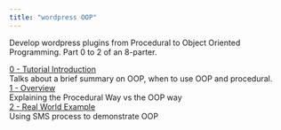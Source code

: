```yaml
---
title: "wordpress OOP"
---
```


Develop wordpress plugins from Procedural to Object Oriented Programming.
Part 0 to 2 of an 8-parter.  

[0 - Tutorial Introduction](https://pressidium.com/blog/oop-wordpress-plugin-object-oriented-programming-overview-tutorial/)  
Talks about a brief summary on OOP, when to use OOP and procedural.  
[1 - Overview](https://pressidium.com/blog/wordpress-and-object-oriented-programming/)  
Explaining the Procedural Way vs the OOP way  
[2 - Real World Example](https://pressidium.com/blog/part-2-wordpress-and-object-oriented-programming/)   
Using SMS process to demonstrate OOP

[comment]: <> ({{ page.date }})